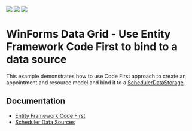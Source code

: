 <!-- default badges list -->
![](https://img.shields.io/endpoint?url=https://codecentral.devexpress.com/api/v1/VersionRange/128633613/18.1.3%2B)
[![](https://img.shields.io/badge/Open_in_DevExpress_Support_Center-FF7200?style=flat-square&logo=DevExpress&logoColor=white)](https://supportcenter.devexpress.com/ticket/details/E4107)
[![](https://img.shields.io/badge/📖_How_to_use_DevExpress_Examples-e9f6fc?style=flat-square)](https://docs.devexpress.com/GeneralInformation/403183)
<!-- default badges end -->
# WinForms Data Grid - Use Entity Framework Code First to bind to a data source

This example demonstrates how to use Code First approach to create an appointment and resource model and bind it to a [SchedulerDataStorage](https://docs.devexpress.com/WindowsForms/DevExpress.XtraScheduler.SchedulerDataStorage).


## Documentation

* [Entity Framework Code First](https://docs.devexpress.com/WindowsForms/11910/controls-and-libraries/scheduler/data-binding/data-sources/entity-framework-code-first)
* [Scheduler Data Sources](https://docs.devexpress.com/WindowsForms/3289/controls-and-libraries/scheduler/data-binding/data-sources)
